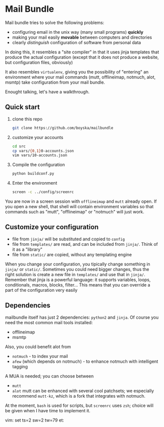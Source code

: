 Mail Bundle
============

Mail bundle tries to solve the following problems:
* configuring email in the unix way (many small programs) **quickly**
* making your mail easily **movable** between computers and directories
* clearly *distinguish* configuration of software from personal data

In doing this, it resembles a "site compiler" in that it uses jinja templates
that produce the actual configuration (except that it does not produce a
website, but configuration files, obviously)

It also resembles `virtualenv`, giving you the possibility of "entering" an
environment where your mail commands (mutt, offlineimap, notmuch, alot, msmtp)
take configuration from your mail bundle.

Enought talking, let's have a walkthrough.

Quick start
-------------

1.  clone this repo

    ```sh
    git clone https://github.com/boyska/mailbundle
    ```

2.  customize your accounts

    ```sh
    cd src
    cp vars/{0,1}0-accounts.json
    vim vars/10-accounts.json
    ```

3.  Compile the configuration
    
    ```sh
    python buildconf.py
    ```
4.  Enter the environment

    ```sh
    screen -c ../config/screenrc
    ```

You are now in a screen session with `offlineimap` and `mutt` already open. If
you open a new shell, that shell will contain environment variables so that
commands such as "mutt", "offlineimap" or "notmuch" will just work.

Customize your configuration
----------------------------

* file from `jinja/` will be substituted and copied to `config`
* file from `templates/` are read, and can be included from `jinja/`. Think of
  it as a "library"
* file from `static/` are copied, without any templating engine

When you change your configuration, you tipically change something in `jinja/`
or `static/`. Sometimes you could need bigger changes, thus the right solution
is create a new file in `templates/` and use that in `jinja/`.
Remember that jinja is a powerful language: it supports variables, loops,
conditionals, macros, blocks, filter... This means that you can override a part
of the configuration very easily


Dependencies
------------

mailbundle itself has just 2 dependencies: `python2` and `jinja`.
Of course you need the most common mail tools installed:
* offlineimap
* msmtp

Also, you could benefit alot from
* `notmuch` - to index your mail
* `afew` (which depends on notmuch) - to enhance notmuch with intelligent tagging

A MUA is needed; you can choose between
* `mutt`
* `alot`
mutt can be enhanced with several cool patchsets; we especially recommend
`mutt-kz`, which is a fork that integrates with notmuch.

At the moment, `bash` is used for scripts, but `screenrc` uses `zsh`; choice
will be given when I have time to implement it.

vim: set ts=2 sw=2 tw=79 et:
